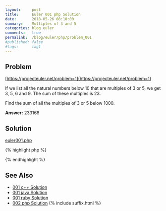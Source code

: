 ```yaml
---
layout:     post
title:      Euler 001 php Solution
date:       2018-05-26 08:10:00
summary:    Multiples of 3 and 5
categories: blog euler
comments:   true
permalink:  /blog/euler/php/problem_001
#published: false
#tags:      tag1
---
```


## Problem

[https://projecteuler.net/problem=1](https://projecteuler.net/problem=1)

If we list all the natural numbers below 10 that are multiples of 3 or 5, we get 3, 5, 6 and 9. The sum of these multiples is 23.

Find the sum of all the multiples of 3 or 5 below 1000.

**Answer:** 233168

## Solution

[euler001.php](https://gitlab.com/tvarley/euler/-/blob/master/php/euler001.php)

{% highlight php %}
<?php

function sum_natural_35($range)
{
  return array_sum(
    array_filter($range, function($number) {
      return ( 0 == $number % 3 ) || ( 0 == $number % 5 );
    })
  );
}

echo sum_natural_35(range(0, 1000));
?>

{% endhighlight %}

## See Also
* [001 c++ Solution]({{site.baseurl}}/blog/euler/cpp/problem_001)
* [001 java Solution]({{site.baseurl}}/blog/euler/java/problem_001)
* [001 ruby Solution]({{site.baseurl}}/blog/euler/ruby/problem_001)
* [002 php Solution]({{site.baseurl}}/blog/euler/php/problem_002)
{% include suffix.html %}
